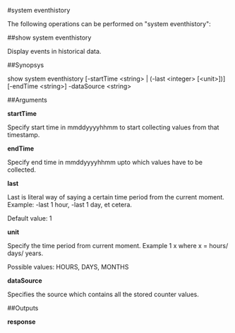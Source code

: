 #system eventhistory

The following operations can be performed on "system eventhistory":


##show system eventhistory

Display events in  historical data.


##Synopsys

show system eventhistory [-startTime &lt;string> | (-last &lt;integer>  [&lt;unit>])] [-endTime &lt;string>] -dataSource &lt;string>


##Arguments

<b>startTime</b>
Specify start time in mmddyyyyhhmm to start collecting values from that timestamp.

<b>endTime</b>
Specify end time in mmddyyyyhhmm upto which values have to be collected.

<b>last</b>
Last is literal way of saying a certain time period from the current moment. Example: -last 1 hour, -last 1 day, et cetera.
Default value: 1

<b>unit</b>
Specify the time period from current moment. Example 1 x where x = hours/ days/ years.
Possible values: HOURS, DAYS, MONTHS

<b>dataSource</b>
Specifies the source which contains all the stored counter values.



##Outputs

<b>response</b>



